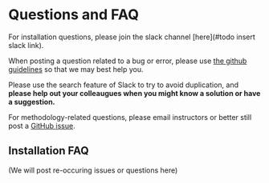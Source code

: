 # Questions and FAQ

For installation questions, please join the slack channel [here](#todo insert slack link).

When posting a question related to a bug or error, please use [the github guidelines](https://github.com/kristinemlarson/gnssrefl/blob/td_shortcourseweb/.github/ISSUE_TEMPLATE/bug_report.md) so that we may best help you.

Please use the search feature of Slack to try to avoid duplication, and **please help out your colleaugues when you might know a solution or have a suggestion.**

For methodology-related questions, please email instructors or better still post a [GitHub issue](https://github.com/kristinemlarson/gnssrefl/issues).

## Installation FAQ
(We will post re-occuring issues or questions here)
